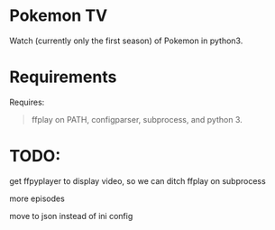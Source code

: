 # Pokemon TV

Watch (currently only the first season) of Pokemon in python3.

# Requirements
Requires:

> ffplay on PATH, 
  configparser,
  subprocess,
  and python 3.

# TODO:
get ffpyplayer to display video, so we can ditch ffplay on subprocess

more episodes

move to json instead of ini config
